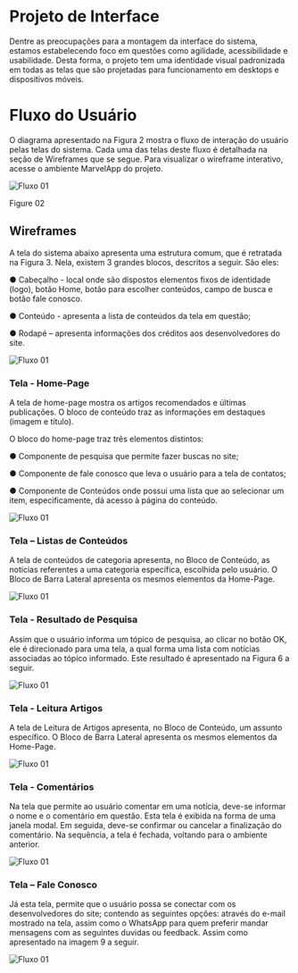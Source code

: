 
# Projeto de Interface

Dentre as preocupações para a montagem da interface do sistema, estamos estabelecendo foco em questões como agilidade, acessibilidade e usabilidade. Desta forma, o projeto tem uma identidade visual padronizada em todas as telas que são projetadas para funcionamento em desktops e dispositivos móveis.

# Fluxo do Usuário #

O diagrama apresentado na Figura 2 mostra o fluxo de interação do usuário pelas telas do sistema. Cada uma das telas deste fluxo é detalhada na seção de Wireframes que se segue. Para visualizar o wireframe interativo, acesse o ambiente MarvelApp do projeto.

![Fluxo 01](https://thumbs2.imgbox.com/4d/36/ci6kqxci_t.jpeg)

Figure 02 

## Wireframes

A tela do sistema abaixo apresenta uma estrutura comum, que é retratada na Figura 3. Nela, existem 3 grandes blocos, descritos a seguir. São eles:

●	Cabeçalho - local onde são dispostos elementos fixos de identidade (logo), botão Home, botão para escolher conteúdos, campo de busca e botão fale conosco.

●	Conteúdo - apresenta a lista de conteúdos da tela em questão;

●	Rodapé – apresenta informações dos créditos aos desenvolvedores do site.

![Fluxo 01](https://thumbs2.imgbox.com/30/ee/BYhZy8fx_t.png)

### Tela - Home-Page ### 

A tela de home-page mostra os artigos recomendados e últimas publicações. O bloco de conteúdo traz as informações em destaques (imagem e título). 

O bloco do home-page traz três elementos distintos:

●	Componente de pesquisa que permite fazer buscas no site;

●	Componente de fale conosco que leva o usuário para a tela de contatos;

●	Componente de Conteúdos onde possui uma lista que ao selecionar um item, especificamente, dá acesso à página do conteúdo.

![Fluxo 01](https://thumbs2.imgbox.com/1b/8c/Ng1jX7qc_t.png)

### Tela – Listas de Conteúdos ###

A tela de conteúdos de categoria apresenta, no Bloco de Conteúdo, as notícias referentes a uma categoria específica, escolhida pelo usuário. O Bloco de Barra Lateral apresenta os mesmos elementos da Home-Page. 


![Fluxo 01](https://thumbs2.imgbox.com/c3/74/yK9br6sh_t.png)

### Tela - Resultado de Pesquisa ###

Assim que o usuário informa um tópico de pesquisa, ao clicar no botão OK, ele é direcionado para uma tela, a qual forma uma lista com notícias associadas ao tópico informado. Este resultado é apresentado na Figura 6 a seguir.


![Fluxo 01](https://thumbs2.imgbox.com/94/c0/sJa0lJlR_t.png)

### Tela - Leitura Artigos ###

A tela de Leitura de Artigos apresenta, no Bloco de Conteúdo, um assunto específico. O Bloco de Barra Lateral apresenta os mesmos elementos da Home-Page. 


![Fluxo 01](https://thumbs2.imgbox.com/4b/fb/1V2bPALn_t.png)

### Tela - Comentários ###

Na tela que permite ao usuário comentar em uma notícia, deve-se informar o nome e o comentário em questão. Esta tela é exibida na forma de uma janela modal. Em seguida, deve-se confirmar ou cancelar a finalização do comentário. Na sequência, a tela é fechada, voltando para o ambiente anterior.

![Fluxo 01](https://thumbs2.imgbox.com/60/98/PH35Wn6i_t.png)

### Tela – Fale Conosco ###

Já esta tela, permite que o usuário possa se conectar com os desenvolvedores do site; contendo as seguintes opções: através do e-mail mostrado na tela, assim como o WhatsApp para quem preferir mandar mensagens com as seguintes duvidas ou feedback. Assim como apresentado na imagem 9 a seguir. 


![Fluxo 01](https://thumbs2.imgbox.com/5c/16/1f0KJRvC_t.png)




